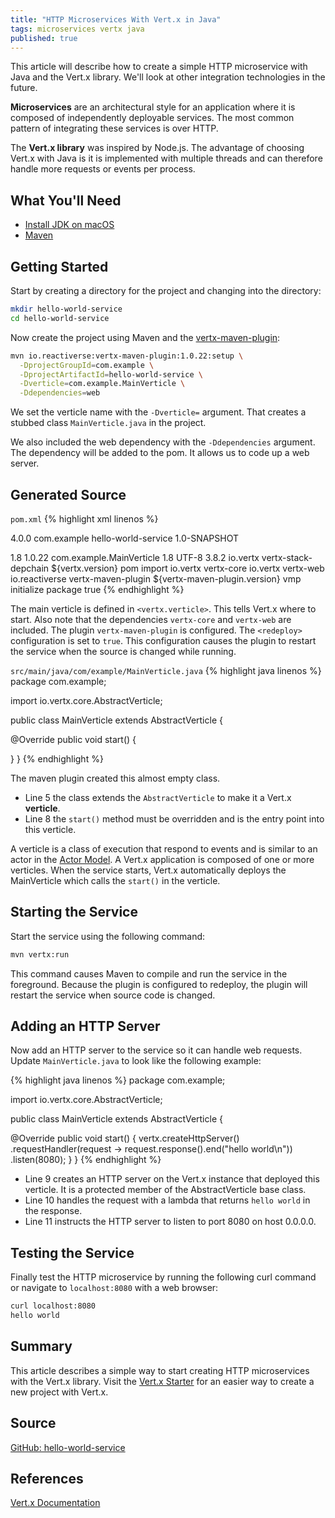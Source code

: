 ```yaml
---
title: "HTTP Microservices With Vert.x in Java"
tags: microservices vertx java
published: true
---
```


This article will describe how to create a simple HTTP microservice with Java and the Vert.x library. We'll look at other integration technologies in the future.

**Microservices** are an architectural style for an application where it is composed of independently deployable services. The most common pattern of integrating these services is over HTTP.

The **Vert.x library** was inspired by Node.js. The advantage of choosing Vert.x with Java is it is implemented with multiple threads and can therefore handle more requests or events per process.

## What You'll Need
* [Install JDK on macOS](https://jamesdschmidt.com/2019/11/26/install-jdk-on-macos.html)
* [Maven](https://maven.apache.org/download.cgi)

## Getting Started

Start by creating a directory for the project and changing into the directory:

```bash
mkdir hello-world-service
cd hello-world-service
```

Now create the project using Maven and the [vertx-maven-plugin](https://reactiverse.io/vertx-maven-plugin/):

```bash
mvn io.reactiverse:vertx-maven-plugin:1.0.22:setup \
  -DprojectGroupId=com.example \
  -DprojectArtifactId=hello-world-service \
  -Dverticle=com.example.MainVerticle \
  -Ddependencies=web
```

We set the verticle name with the `-Dverticle=` argument. That creates a stubbed class `MainVerticle.java` in the project.

We also included the web dependency with the `-Ddependencies` argument. The dependency will be added to the pom. It allows us to code up a web server.

## Generated Source

`pom.xml`
{% highlight xml linenos %}
<?xml version="1.0"?>
<project xsi:schemaLocation="http://maven.apache.org/POM/4.0.0 http://maven.apache.org/xsd/maven-4.0.0.xsd" xmlns="http://maven.apache.org/POM/4.0.0"
    xmlns:xsi="http://www.w3.org/2001/XMLSchema-instance">
  <modelVersion>4.0.0</modelVersion>
  <groupId>com.example</groupId>
  <artifactId>hello-world-service</artifactId>
  <version>1.0-SNAPSHOT</version>
  
  <properties>
    <maven.compiler.target>1.8</maven.compiler.target>
    <vertx-maven-plugin.version>1.0.22</vertx-maven-plugin.version>
    <vertx.verticle>com.example.MainVerticle</vertx.verticle>
    <maven.compiler.source>1.8</maven.compiler.source>
    <project.build.sourceEncoding>UTF-8</project.build.sourceEncoding>
    <vertx.version>3.8.2</vertx.version>
  </properties>
  
  <dependencyManagement>
    <dependencies>
      <dependency>
        <groupId>io.vertx</groupId>
        <artifactId>vertx-stack-depchain</artifactId>
        <version>${vertx.version}</version>
        <type>pom</type>
        <scope>import</scope>
      </dependency>
    </dependencies>
  </dependencyManagement>
  
  <dependencies>
    <dependency>
      <groupId>io.vertx</groupId>
      <artifactId>vertx-core</artifactId>
    </dependency>
    <dependency>
      <groupId>io.vertx</groupId>
      <artifactId>vertx-web</artifactId>
    </dependency>
  </dependencies>
  
  <build>
    <plugins>
      <plugin>
        <groupId>io.reactiverse</groupId>
        <artifactId>vertx-maven-plugin</artifactId>
        <version>${vertx-maven-plugin.version}</version>
        <executions>
          <execution>
            <id>vmp</id>
            <goals>
              <goal>initialize</goal>
              <goal>package</goal>
            </goals>
          </execution>
        </executions>
        <configuration>
          <redeploy>true</redeploy>
        </configuration>
      </plugin>
    </plugins>
  </build>
</project>
{% endhighlight %}

The main verticle is defined in `<vertx.verticle>`. This tells Vert.x where to start. Also note that the dependencies `vertx-core` and `vertx-web` are included. The plugin `vertx-maven-plugin` is configured. The `<redeploy>` configuration is set to `true`. This configuration causes the plugin to restart the service when the source is changed while running.

`src/main/java/com/example/MainVerticle.java`
{% highlight java linenos %}
package com.example;

import io.vertx.core.AbstractVerticle;

public class MainVerticle extends AbstractVerticle {

  @Override
  public void start() {

  }
}
{% endhighlight %}

The maven plugin created this almost empty class.

* Line 5 the class extends the `AbstractVerticle` to make it a Vert.x **verticle**.
* Line 8 the `start()` method must be overridden and is the entry point into this verticle.

A verticle is a class of execution that respond to events and is similar to an actor in the [Actor Model](https://en.wikipedia.org/wiki/Actor_model). A Vert.x application is composed of one or more verticles. When the service starts, Vert.x automatically deploys the MainVerticle which calls the `start()` in the verticle.

## Starting the Service

Start the service using the following command:

```bash
mvn vertx:run
```

This command causes Maven to compile and run the service in the foreground. Because the plugin is configured to redeploy, the plugin will restart the service when source code is changed.

## Adding an HTTP Server

Now add an HTTP server to the service so it can handle web requests. Update `MainVerticle.java` to look like the following example:

{% highlight java linenos %}
package com.example;

import io.vertx.core.AbstractVerticle;

public class MainVerticle extends AbstractVerticle {

  @Override
  public void start() {
    vertx.createHttpServer()
      .requestHandler(request -> request.response().end("hello world\n"))
      .listen(8080);
  }
}
{% endhighlight %}

* Line 9 creates an HTTP server on the Vert.x instance that deployed this verticle. It is a protected member of the AbstractVerticle base class.
* Line 10 handles the request with a lambda that returns `hello world` in the response.
* Line 11 instructs the HTTP server to listen to port 8080 on host 0.0.0.0.

## Testing the Service

Finally test the HTTP microservice by running the following curl command or navigate to `localhost:8080` with a web browser:

```bash
curl localhost:8080
hello world
```

## Summary

This article describes a simple way to start creating HTTP microservices with the Vert.x library. Visit the [Vert.x Starter](https://start.vertx.io/) for an easier way to create a new project with Vert.x.

## Source

[GitHub: hello-world-service](https://github.com/jamesdschmidt/blog-examples/tree/master/hello-world-service)

## References

[Vert.x Documentation](https://vertx.io/docs/)
